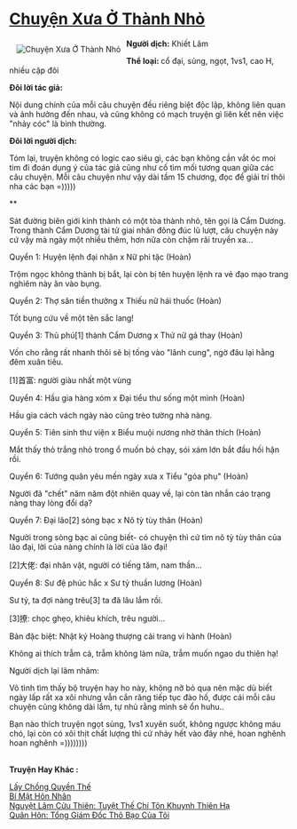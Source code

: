 <a href="https://utruyen.com/truyen/chuyen-xua-o-thanh-nho/18928/" title="Chuyện Xưa Ở Thành Nhỏ"><h1>Chuyện Xưa Ở Thành Nhỏ</h1></a><div style="display:table"><img align="right" style="float: left; padding: 10px;" src="https://utruyen.com/images/story/200x260/chuyen-xua-o-thanh-nho.jpg" alt="Chuyện Xưa Ở Thành Nhỏ"><b>Người dịch:</b> Khiết Lâm<p></p><b>Thể loại: </b>cổ đại, sủng, ngọt, 1vs1, cao H, nhiều cặp đôi<p></p><b>Đôi lời tác giả:</b><p></p>Nội dung chính của mỗi câu chuyện đều riêng biệt độc lập, không liên quan và ảnh hưởng đến nhau, và cũng không có mạch truyện gì liên kết nên việc "nhảy cóc" là bình thường.<p></p><b>Đôi lời người dịch:</b><p></p>Tóm lại, truyện không có logic cao siêu gì, các bạn không cần vắt óc moi tim đi đoán dụng ý của tác giả cũng như cố tìm mối tương quan giữa các câu chuyện. Mỗi câu chuyện như vậy dài tầm 15 chương, đọc để giải trí thôi nha các bạn =)))))<p></p>**<p></p>Sát đường biên giới kinh thành có một tòa thành nhỏ, tên gọi là Cẩm Dương. Trong thành Cẩm Dương tài tử giai nhân đông đúc lũ lượt, câu chuyện này cứ vậy mà ngày một nhiều thêm, hơn nữa còn chậm rãi truyền xa...<p></p>Quyển 1: Huyện lệnh đại nhân x Nữ phi tặc (Hoàn)<p></p>Trộm ngọc không thành bị bắt, lại còn bị tên huyện lệnh ra vẻ đạo mạo trang nghiêm này ăn vào bụng.<p></p>Quyển 2: Thợ săn tiền thưởng x Thiếu nữ hái thuốc (Hoàn)<p></p>Tốt bụng cứu về một tên sắc lang!<p></p>Quyển 3: Thủ phú[1] thành Cẩm Dương x Thứ nữ gả thay (Hoàn)<p></p>Vốn cho rằng rất nhanh thôi sẽ bị tống vào "lãnh cung", ngờ đâu lại hằng đêm xuân tiêu.<p></p>[1]首富: người giàu nhất một vùng<p></p>Quyển 4: Hầu gia hàng xóm x Đại tiểu thư sống một mình (Hoàn)<p></p>Hầu gia cách vách ngày nào cũng trèo tường nhà nàng.<p></p>Quyển 5: Tiên sinh thư viện x Biểu muội nương nhờ thân thích (Hoàn)<p></p>Mắt thấy thỏ trắng nhỏ trong ổ muốn bỏ chạy, sói xám lớn bắt đầu hối hận rồi.<p></p>Quyển 6: Tướng quân yêu mến ngày xưa x Tiểu "góa phụ" (Hoàn)<p></p>Người đã "chết" năm năm đột nhiên quay về, lại còn tàn nhẫn cáo trạng nàng thay lòng đổi dạ?<p></p>Quyển 7: Đại lão[2] sòng bạc x Nô tỳ tùy thân (Hoàn)<p></p>Người trong sòng bạc ai cũng biết- có chuyện thì cứ tìm nô tỳ tùy thân của lão đại, lời của nàng chính là lời của lão đại!<p></p>[2]大佬: đại nhân vật, người có tiếng tăm, nam thần...<p></p>Quyển 8: Sư đệ phúc hắc x Sư tỷ thuần lương (Hoàn)<p></p>Sư tỷ, ta đợi nàng trêu[3] ta đã lâu lắm rồi.<p></p>[3]撩: chọc ghẹo, khiêu khích, trêu người...<p></p>Bản đặc biệt: Nhật ký Hoàng thượng cải trang vi hành (Hoàn)<p></p>Không ai thích trẫm cả, trẫm không làm nữa, trẫm muốn ngao du thiên hạ!<p></p>Người dịch lại lãm nhãm:<p></p>Vô tình tìm thấy bộ truyện hay ho này, không nỡ bỏ qua nên mặc dù biết ngày lấp rất xa xôi nhưng vẫn cắn răng tiếp tục đào hố, được cái mỗi câu chuyện cũng không dài lắm, tự nhủ rằng mình sẽ ổn huhu..<p></p>Bạn nào thích truyện ngọt sủng, 1vs1 xuyên suốt, không ngược không máu chó, lại còn có xôi thịt chất lượng thì cứ nhảy hết vào đây nhé, hoan nghênh hoan nghênh =))))))))</div><p><br><b>Truyện Hay Khác :</b></p><a href="https://utruyen.com/truyen/lay-chong-quyen-the/18993/" alt="Lấy Chồng Quyền Thế">Lấy Chồng Quyền Thế</a><br/><a href="https://github.com/quanluxury/ngontinhhot/tree/master/truyenhay/18704/" alt="Bí Mật Hôn Nhân">Bí Mật Hôn Nhân</a><br/><a href="https://github.com/quanluxury/ngontinhhot/tree/master/truyenhay/19162/" alt="Nguyệt Lâm Cửu Thiên: Tuyệt Thế Chí Tôn Khuynh Thiên Hạ">Nguyệt Lâm Cửu Thiên: Tuyệt Thế Chí Tôn Khuynh Thiên Hạ</a><br/><a href="https://github.com/quanluxury/ngontinhhot/tree/master/truyenhay/14581/" alt="Quân Hôn: Tổng Giám Đốc Thô Bạo Của Tôi">Quân Hôn: Tổng Giám Đốc Thô Bạo Của Tôi</a><br/>